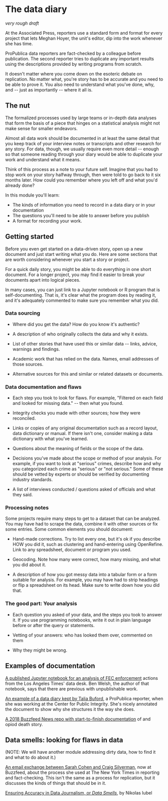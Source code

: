# The data diary

*very rough draft*


At the Associated Press, reporters use a standard form and format for every project that lets Meghan Hoyer, the unit's editor, dip into the work whenever she has time.

ProPublica data reporters are fact-checked by a colleague before publication. The second reporter tries to duplicate any important results using the descriptions provided by writing programs from scratch.

It doesn't matter where you come down on the esoteric debate on replication. No matter what, you're story has to be accurate and you need to be able to prove it. You also need to understand what you've done, why, and -- just as importantly -- where it all is.

## The nut
The formalized processes used by large teams or in-depth data analyses that form the basis of a piece that hinges on a statistical analysis might not make sense for smaller endeavors.

Almost all data work should be documented in at least the same detail that you keep track of your interview notes or transcripts and other research for any story. For data, though, we usually require even more detail -- enough so that someone reading through your diary would be able to duplicate your work  and understand what it means.

Think of this process as a note to your future self. Imagine that you had to stop work on your story halfway through, then were told to go back to it six months later. How could  you remember where you left off and what you'd already done?

In this module  you'll learn:

* The kinds of information you need to record in a data diary or in your documentation
* The questions you'll need to be able to answer before you publish
* A format for recording your work.

## Getting started

Before you even get started on a data-driven story, open up a new document and just start writing what you do. Here are some sections that are worth considering whenever you start a story or project.

For a quick daily story, you might be able to do everything in one short document. For a longer project, you may find it easier to break your documents apart into logical pieces.

In many cases, you can just link to a Jupyter notebook or R program that is self-documenting. That is, it's clear what the program does by reading it, and it's adequately commented to make sure you remember what you did.

### Data sourcing

* Where did you get the data? How do you know it's authentic?

* A description of who originally collects the data and why it exists.

* List of other stories that have used this or similar data -- links, advice, warnings and findings.

* Academic work that has relied on the data. Names, email addresses of those sources.

* Alternative sources for this and similar or related datasets or documents.

### Data documentation and  flaws

* Each step you took to look for flaws. For example, "Filtered on each field and looked for missing data." -- then what you found.

* Integrity checks you made with other sources; how they were reconciled.

* Links or copies of any original documentation such as a record layout, data dictionary or manual. If there isn't one, consider making a data dictionary with what you've learned.

* Questions about the meaning of fields or the scope of the data.

* Decisions you've made about the scope or method of your analysis. For example, if you want to look at "serious" crimes, describe how and why you categorized each crime as "serious" or "not serious." Some of these should be vetted by experts or should be verified by documenting industry standards.

* A list of interviews conducted / questions asked of officials and what they said.

### Processing notes

Some projects require many steps to get to a dataset that can be analyzed. You may have had to scrape the data, combine it with other sources or fix some entries. Some common elements you should document:

* Hand-made corrections. Try to list every one, but it's ok if you describe HOW you did it, such as clustering and hand-entering using OpenRefine. Link to any spreadsheet, document or program you used.

* Geocoding. Note how many were correct, how many missing, and what you did about it.

* A description of how you got messy data into a tabular form or a form suitable for analysis. For example, you may have had to strip headings or flip a spreadsheet on its head. Make sure to write down how you did that.

### The good part: Your analysis

 * Each question you asked of your data, and the steps you took to answer it. If you use programming notebooks, write it out in plain language before or after the query or statements.

 * Vetting of your answers: who has looked them over, commented on them

 * Why they might be wrong. 

## Examples of documentation  

[A published Jupyter notebook for an analysis of FEC enforcement](http://nbviewer.jupyter.org/github/datadesk/ferc-enforcement-analysis/blob/master/02_analyze.ipynb) actions from the Los Angeles Times' data desk.  Ben Welsh, the author of that notebook, says that there are previous with unpublishable work.

[An example of a data diary kept by Talia Buford](TB_Data_Diary.pdf), a ProPublica reporter, when she was working at the Center for Public Integrity. She's nicely annotated the document to show why she structures it the way she does.

[A 2018 Buzzfeed News repo with start-to-finish documentation](https://github.com/BuzzFeedNews/2018-05-fentanyl-and-cocaine-overdose-deaths) of and opiod death story.


## Data smells: looking for flaws in data

(NOTE: We will have another module addressing dirty data, how to find it and what to do about it.)

[An email exchange between Sarah Cohen and Craig Silverman](https://github.com/sarahcnyt/stabile/blob/master/docs/bulletproof.md), now at Buzzfeed, about the process she used at The New York Times in reporting and fact-checking. This isn't the same as a process for replication, but it discusses the kinds of things that should be in it.

[Ensuring Accuracy in Data Journalism, or *Data Smells*](https://github.com/nikeiubel/data-smells/wiki/Ensuring-Accuracy-in-Data-Journalism), by Nikolas Iubel
